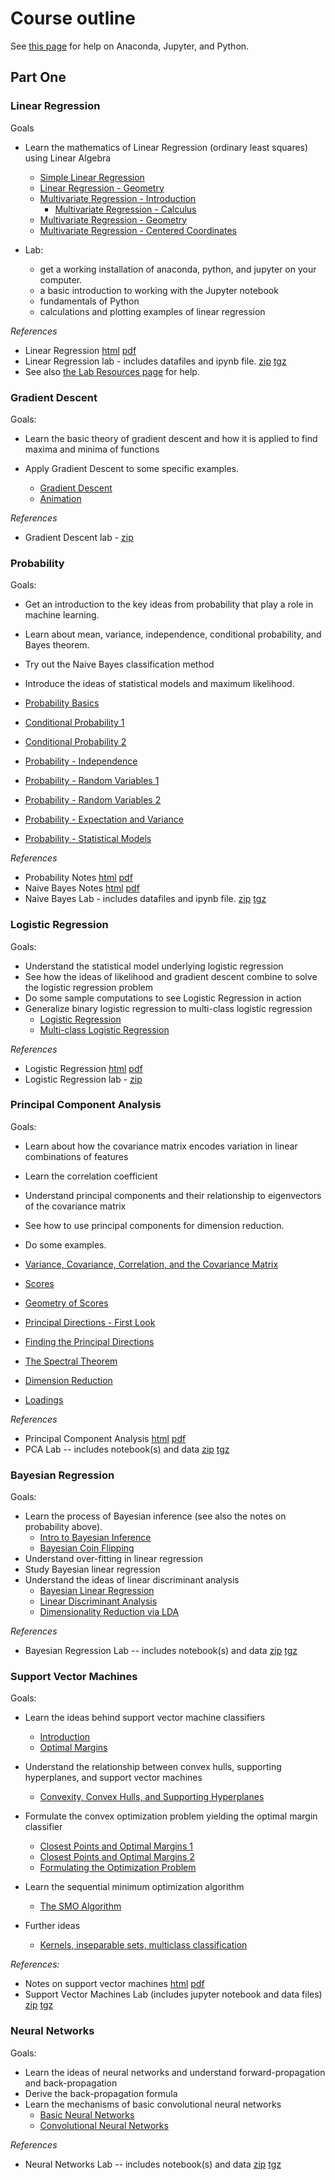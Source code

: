 # Course outline

See [this page](LabResources.html) for help on Anaconda, Jupyter, and Python.

## Part One

### Linear Regression

Goals

- Learn the mathematics of Linear Regression (ordinary least squares) using Linear Algebra

  - [Simple Linear Regression](https://www.youtube.com/watch?v=81pbJqQQa5M&list=PLHmPFY5Rz0RCWU4ra8aqBM7AvrGdPDOhR&index=1)
  - [Linear Regression - Geometry](https://www.youtube.com/watch?v=55FFmKh4CXg&list=PLHmPFY5Rz0RCWU4ra8aqBM7AvrGdPDOhR&index=2)
  - [Multivariate Regression - Introduction](https://www.youtube.com/watch?v=pqCEgpep_2w&list=PLHmPFY5Rz0RCWU4ra8aqBM7AvrGdPDOhR&index=3)
    - [Multivariate Regression - Calculus](https://www.youtube.com/watch?v=_-HrPrkpsjY&list=PLHmPFY5Rz0RCWU4ra8aqBM7AvrGdPDOhR&index=4)
  - [Multivariate Regression - Geometry](https://www.youtube.com/watch?v=E3hyjNeD9AA&list=PLHmPFY5Rz0RCWU4ra8aqBM7AvrGdPDOhR&index=5)
  - [Multivariate Regression - Centered Coordinates](https://www.youtube.com/watch?v=mTasFUNob54&list=PLHmPFY5Rz0RCWU4ra8aqBM7AvrGdPDOhR&index=7)

- Lab:
  - get a working installation of anaconda, python, and jupyter on your computer.
  - a basic introduction to working with the Jupyter notebook
  - fundamentals of Python
  - calculations and plotting examples of linear regression

_References_

- Linear Regression [html](published_notes/notes/LR.html) [pdf](published_notes/notes/LR.pdf)
- Linear Regression lab - includes datafiles and ipynb file. [zip](published_notes/notes/RegressionLab.zip) [tgz](published_notes/notes/RegressionLab.tgz)
- See also [the Lab Resources page](LabResources.md) for help.

### Gradient Descent

Goals:

- Learn the basic theory of gradient descent and how it is applied to find maxima and minima of functions
- Apply Gradient Descent to some specific examples.

  - [Gradient Descent](published_notes/notes/05-1-gradient-descent.md)
  - [Animation](published_notes/notes/GDanimate.html)

_References_

  - Gradient Descent lab - [zip](published_notes/notes/gradient_descent.zip)

### Probability

Goals:

- Get an introduction to the key ideas from probability that play a role in machine learning.
- Learn about mean, variance, independence, conditional probability, and Bayes theorem.
- Try out the Naive Bayes classification method
- Introduce the ideas of statistical models and maximum likelihood.

- [Probability Basics](https://www.youtube.com/watch?v=7RH04w7dWp0&list=PLHmPFY5Rz0RDVDokDgADG9CfmBhwZLF9M&index=1)
- [Conditional Probability 1](https://www.youtube.com/watch?v=7RH04w7dWp0&list=PLHmPFY5Rz0RDVDokDgADG9CfmBhwZLF9M&index=2)
- [Conditional Probability 2](https://www.youtube.com/watch?v=7RH04w7dWp0&list=PLHmPFY5Rz0RDVDokDgADG9CfmBhwZLF9M&index=3)
- [Probability - Independence](https://www.youtube.com/watch?v=7RH04w7dWp0&list=PLHmPFY5Rz0RDVDokDgADG9CfmBhwZLF9M&index=4)
- [Probability - Random Variables 1](https://www.youtube.com/watch?v=7RH04w7dWp0&list=PLHmPFY5Rz0RDVDokDgADG9CfmBhwZLF9M&index=5)
- [Probability - Random Variables 2](https://www.youtube.com/watch?v=7RH04w7dWp0&list=PLHmPFY5Rz0RDVDokDgADG9CfmBhwZLF9M&index=6)
- [Probability - Expectation and Variance](https://www.youtube.com/watch?v=7RH04w7dWp0&list=PLHmPFY5Rz0RDVDokDgADG9CfmBhwZLF9M&index=7)
- [Probability - Statistical Models](https://www.youtube.com/watch?v=7RH04w7dWp0&list=PLHmPFY5Rz0RDVDokDgADG9CfmBhwZLF9M&index=8)

_References_

- Probability Notes [html](published_notes/notes/Probability.html) [pdf](published_notes/notes/Probability.pdf)
- Naive Bayes Notes [html](published_notes/notes/NaiveBayes.html) [pdf](published_notes/notes/NaiveBayes.pdf)
- Naive Bayes Lab - includes datafiles and ipynb file. [zip](published_notes/notes/naive_bayes.zip) [tgz](published_notes/notes/naive_bayes.pdf)

### Logistic Regression

Goals:

- Understand the statistical model underlying logistic regression
- See how the ideas of likelihood and gradient descent combine to solve the logistic regression problem
- Do some sample computations to see Logistic Regression in action
- Generalize binary logistic regression to multi-class logistic regression
  - [Logistic Regression](slides/logistic-regression.pdf)
  - [Multi-class Logistic Regression](slides/multi-LR.pdf)

_References_

- Logistic Regression [html](published_notes/notes/LogitR.html) [pdf](published_notes/notes/LogitR.pdf)
- Logistic Regression lab - [zip](published_notes/notes/logistic.zip)

### Principal Component Analysis

Goals:

- Learn about how the covariance matrix encodes variation in linear combinations of features
- Learn the correlation coefficient
- Understand principal components and their relationship to eigenvectors of the covariance matrix
- See how to use principal components for dimension reduction.
- Do some examples.

- [Variance, Covariance, Correlation, and the Covariance Matrix](https://youtu.be/WrYCUQWO0NE)
- [Scores](https://youtu.be/rhr2Le7-OPM)
- [Geometry of Scores](https://youtu.be/TmIr5lg4i4k)
- [Principal Directions - First Look](https://youtu.be/ZydwxPG0_o8)
- [Finding the Principal Directions](https://youtu.be/x9Nu10WF6lg)
- [The Spectral Theorem](https://youtu.be/_vxLZ1M8xr8)
- [Dimension Reduction](https://youtu.be/tOWBQEQ9qpI)
- [Loadings](https://youtu.be/hdxPdIrfF2s)

_References_

- Principal Component Analysis [html](published_notes/notes/PCA.html) [pdf](published_notes/notes/PCA.pdf)
- PCA Lab -- includes notebook(s) and data [zip](published_notes/notes/PCALab.zip) [tgz](published_notes/notes/PCALab.tgz)

### Bayesian Regression

Goals:

- Learn the process of Bayesian inference (see also the notes on probability above).
  - [Intro to Bayesian Inference](https://youtu.be/sk1elwY_Ggo)
  - [Bayesian Coin Flipping](https://youtu.be/NHfQ_88y0CE)
- Understand over-fitting in linear regression
- Study Bayesian linear regression
- Understand the ideas of linear discriminant analysis
  - [Bayesian Linear Regression](slides/bayesian-lin-reg.pdf)
  - [Linear Discriminant Analysis](slides/LDA.pdf)
  - [Dimensionality Reduction via LDA](slides/dim-red-LDA.pdf)

_References_

- Bayesian Regression Lab -- includes notebook(s) and data [zip](published_notes/notes/bayesian-regression.zip) [tgz](published_notes/notes/bayesian-regression.tgz)

### Support Vector Machines

Goals:

- Learn the ideas behind support vector machine classifiers

  - [Introduction](https://youtu.be/-mFZChnwTdQ)
  - [Optimal Margins](https://youtu.be/VOCaNMTyCdQ)

- Understand the relationship between convex hulls, supporting hyperplanes, and support vector machines

  - [Convexity, Convex Hulls, and Supporting Hyperplanes](https://youtu.be/voOt3bv0Vng)

- Formulate the convex optimization problem yielding the optimal margin classifier
  - [Closest Points and Optimal Margins 1](https://youtu.be/N4APHjxTObs)
  - [Closest Points and Optimal Margins 2](https://youtu.be/DaF6PhZ6EaA)
  - [Formulating the Optimization Problem](https://youtu.be/BB2NwZsPvaI)
- Learn the sequential minimum optimization algorithm
  - [The SMO Algorithm](https://youtu.be/xsuyqXwCXRk)
- Further ideas
  - [Kernels, inseparable sets, multiclass classification](https://youtu.be/xsuyqXwCXRk)

_References:_

- Notes on support vector machines [html](published_notes/notes/SVMNotes.html) [pdf](published_notes/notes/SVMNotes.pdf)
- Support Vector Machines Lab (includes jupyter notebook and data files) [zip](published_notes/notes/SVMLab.zip) [tgz](published_notes/notes/SVMLab.tgz)

### Neural Networks

Goals:

- Learn the ideas of neural networks and understand forward-propagation and back-propagation
- Derive the back-propagation formula
- Learn the mechanisms of basic convolutional neural networks
  - [Basic Neural Networks](slides/basic-neural-networks.pdf)
  - [Convolutional Neural Networks](slides/cnn.pdf)

_References_

- Neural Networks Lab -- includes notebook(s) and data [zip](published_notes/notes/neural-networks.zip) [tgz](published_notes/notes/neural-networks.tgz)

